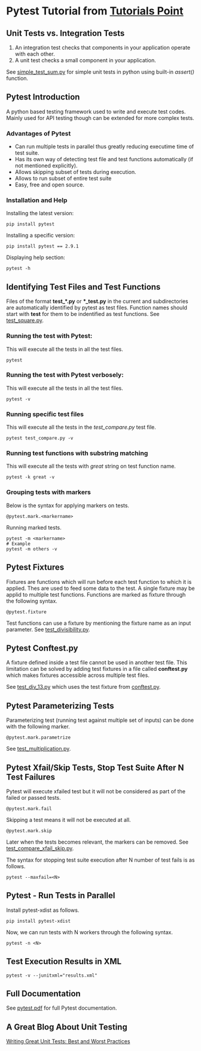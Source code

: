 
# Pytest Tutorial from [Tutorials Point](https://www.tutorialspoint.com/pytest/pytest_introduction.htm)

## Unit Tests vs. Integration Tests
1. An integration test checks that components in your application operate with each other.
2. A unit test checks a small component in your application.

See [simple_test_sum.py](./sample-tests/simple_test_sum.py) for simple unit tests in python using built-in *assert()* function.

## Pytest Introduction
A python based testing framework used to write and execute test codes. Mainly used for API testing
though can be extended for more complex tests.

### Advantages of Pytest
* Can run multiple tests in parallel thus greatly reducing executime time of test suite.
* Has its own way of detecting test file and test functions automatically (if not mentioned explicitly).
* Allows skipping subset of tests  during execution.
* Allows to run subset of entire test suite
* Easy, free and open source.

### Installation and Help
Installing the latest version:
```
pip install pytest
```

Installing a specific version:
```
pip install pytest == 2.9.1
```

Displaying help section:
```
pytest -h
```

## Identifying Test Files and Test Functions
Files of the format **test_*.py** or **\*_test.py** in the current and subdirectories are automatically
identified by pytest as test files. Function names should start with **test** for them to be indentified
as test functions. See [test_square.py](./sample-tests/test_square.py).

### Running the test with Pytest:
This will execute all the tests in all the test files.
```
pytest
```

### Running the test with Pytest verbosely:
This will execute all the tests in all the test files.
```
pytest -v
```

### Running specific test files
This will execute all the tests in the *test_compare.py* test file.
```
pytest test_compare.py -v
```

### Running test functions with substring matching
This will execute all the tests with *great* string on test function name.
```
pytest -k great -v
```

### Grouping tests with markers
Below is the syntax for applying markers on tests.
```
@pytest.mark.<markername>
```

Running marked tests.
```
pytest -m <markername>
# Example
pytest -m others -v
```

## Pytest Fixtures
Fixtures are functions which will run before each test function to which it is applied. Thes are used to feed
some data to the test. A single fixture may be applid to multiple test functions. Functions are marked
as fixture through the following syntax.
```
@pytest.fixture
```

Test functions can use a fixture by mentioning the fixture name as an input parameter.
See [test_divisibility.py](./sample-tests/test_divisibility.py).

## Pytest Conftest.py
A fixture defined inside a test file cannot be used in another test file. This limitation can be solved
by adding test fixtures in a file called **conftest.py** which makes fixtures accessible across
multiple test files.

See [test_div_13.py](./sample-tests/test_div_13.py) which uses the test fixture from [conftest.py](./sample-tests/conftest.py).

## Pytest Parameterizing Tests
Parameterizing test (running test against multiple set of inputs) can be done with the following marker.
```
@pytest.mark.parametrize
```

See [test_multiplication.py](./sample-tests/test_multiplication.py).

## Pytest Xfail/Skip Tests, Stop Test Suite After N Test Failures
Pytest will execute xfailed test but it will not be considered as part of the failed or passed tests.
```
@pytest.mark.fail
```

Skipping a test means it will not be executed at all.
```
@pytest.mark.skip
```

Later when the tests becomes relevant, the markers can be removed.
See [test_compare_xfail_skip.py](./sample-tests/test_compare_xfail_skip.py).

The syntax for stopping test suite execution after N number of test fails is as follows.
```
pytest --maxfail=<N>
```

## Pytest - Run Tests in Parallel
Install pytest-xdist as follows.
```
pip install pytest-xdist
```

Now, we can run tests with N workers through the following syntax.
```
pytest -n <N>
```

## Test Execution Results in XML
```
pytest -v --junitxml="results.xml"
```

## Full Documentation
See [pytest.pdf](./docs/pytest.pdf) for full Pytest documentation.

## A Great Blog About Unit Testing
[Writing Great Unit Tests: Best and Worst Practices](https://blog.stevensanderson.com/2009/08/24/writing-great-unit-tests-best-and-worst-practises)
